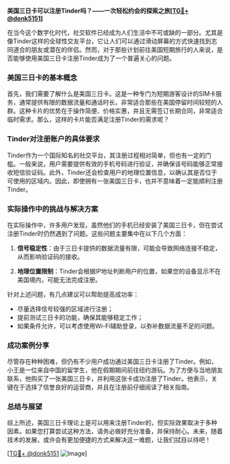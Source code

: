 **美国三日卡可以注册Tinder吗？——一次轻松约会的探索之旅[[TG💪+ @donk5151](https://t.me/s/donk5151)]**

在当今这个数字化时代，社交软件已经成为人们生活中不可或缺的一部分。尤其是像Tinder这样的全球性交友平台，它让人们可以通过滑动屏幕的方式快速找到志同道合的朋友或潜在的伴侣。然而，对于那些计划前往美国短期旅行的人来说，是否能够使用美国三日卡注册Tinder成为了一个普遍关心的问题。

### 美国三日卡的基本概念

首先，我们需要了解什么是美国三日卡。这是一种专门为短期游客设计的SIM卡服务，通常提供有限的数据流量和通话时长，非常适合那些在美国停留时间较短的人群。这种卡片的优势在于操作简便、价格实惠，并且无需签订长期合同，非常适合临时需求。那么，这样的卡片能否满足注册Tinder的需求呢？

### Tinder对注册账户的具体要求

Tinder作为一个国际知名的社交平台，其注册过程相对简单，但也有一定的门槛。一般来说，用户需要提供有效的手机号码进行验证，并确保该号码能够正常接收短信验证码。此外，Tinder还会检查用户的地理位置信息，以确认其是否位于可使用的区域内。因此，即使拥有一张美国三日卡，也并不意味着一定能顺利注册Tinder。

### 实际操作中的挑战与解决方案

在实际操作中，许多用户发现，虽然他们的手机已经安装了美国三日卡，但在尝试注册Tinder时仍然遇到了问题。这些问题主要集中在以下几个方面：

1. **信号稳定性**：由于三日卡提供的数据流量有限，可能会导致网络连接不稳定，从而影响验证码的接收。
   
2. **地理位置限制**：Tinder会根据IP地址判断用户的位置，如果您的设备显示不在美国境内，可能无法完成注册。

针对上述问题，有几点建议可以帮助提高成功率：
- 尽量选择信号较强的区域进行注册；
- 提前测试三日卡的功能，确保其能够稳定工作；
- 如果条件允许，可以考虑使用Wi-Fi辅助登录，以弥补数据流量不足的问题。

### 成功案例分享

尽管存在种种困难，但仍有不少用户成功通过美国三日卡注册了Tinder。例如，小王是一位来自中国的留学生，他在假期期间前往纽约游玩。为了方便与当地朋友联系，他购买了一张美国三日卡，并利用这张卡成功注册了Tinder。他表示，关键在于选择了信誉良好的运营商，并且在注册前仔细阅读了相关指南。

### 总结与展望

综上所述，美国三日卡理论上是可以用来注册Tinder的，但实际效果取决于多种因素。如果您打算尝试这种方法，请务必做好充分准备，并保持耐心。未来，随着技术的发展，或许会有更加便捷的方式来解决这一难题，让我们拭目以待吧！

[[TG💪+ @donk5151](https://t.me/s/donk5151) ![Image](https://i.postimg.cc/rwNCRYN7/Snipaste-2025-04-30-17-27-05.png)]